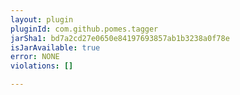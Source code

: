 ```yaml
---
layout: plugin
pluginId: com.github.pomes.tagger
jarSha1: bd7a2cd27e0650e84197693857ab1b3238a0f78e
isJarAvailable: true
error: NONE
violations: []

---
```

